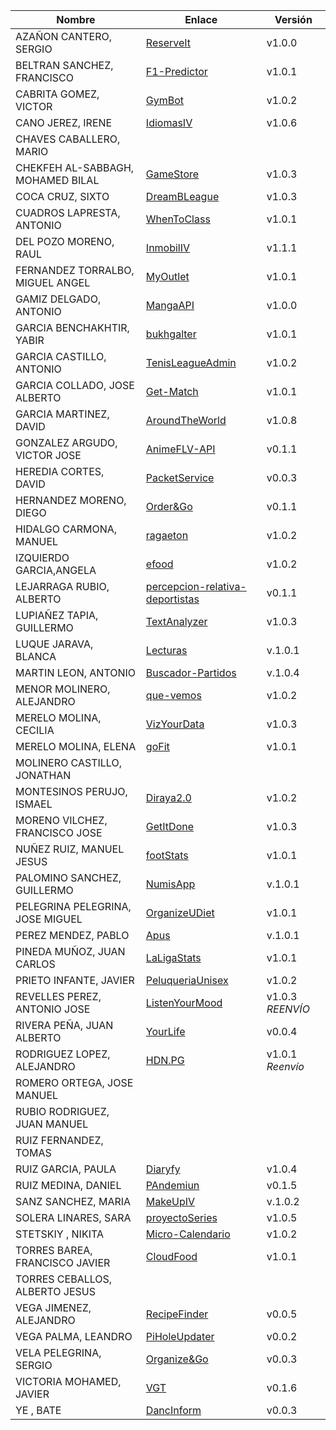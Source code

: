 | Nombre | Enlace | Versión |
|--------|--------|---------|
| AZAÑON CANTERO, SERGIO| [ReserveIt](https://github.com/sergiocantero8/ReserveIt-API) | v1.0.0 |
| BELTRAN SANCHEZ, FRANCISCO| [F1-Predictor](https://github.com/currobeltran/F1-Predictor) | v1.0.1 |
| CABRITA GOMEZ, VICTOR| [GymBot](https://github.com/Torchu/GymBot) | v1.0.2 |
| CANO JEREZ, IRENE|[IdiomasIV](https://github.com/irenecj/ProyectoIdiomasIV) | v1.0.6 |
| CHAVES CABALLERO, MARIO| | |
| CHEKFEH AL-SABBAGH, MOHAMED BILAL| [GameStore](https://github.com/BilalKxK99/GameStore) | v1.0.3 |
| COCA CRUZ, SIXTO|[DreamBLeague](https://github.com/SixtoCoca/DreamBLeague) | v1.0.3 |
| CUADROS LAPRESTA, ANTONIO| [WhenToClass](https://github.com/antoniocuadros/WhenToClass) | v1.0.1 |
| DEL POZO MORENO, RAUL|[InmobilIV](https://github.com/rauldpm/InmobilIV)| v1.1.1 |
| FERNANDEZ TORRALBO, MIGUEL ANGEL| [MyOutlet](https://github.com/miguelfdez99/MyOutlet) | v1.0.1 |
| GAMIZ DELGADO, ANTONIO | [MangaAPI](https://github.com/antoniogamiz/manga-api) | v1.0.0 |
| GARCIA BENCHAKHTIR, YABIR| [bukhgalter](https://github.com/yabirgb/bukhgalter) | v1.0.1 |
| GARCIA CASTILLO, ANTONIO| [TenisLeagueAdmin](https://github.com/antOnioOnio/antOnioOnio-TenisLeagueAdmin-) | v1.0.2 |
| GARCIA COLLADO, JOSE ALBERTO| [Get-Match](https://github.com/joseegc10/get-match) | v1.0.1 |
| GARCIA MARTINEZ, DAVID| [AroundTheWorld](https://github.com/Davidspace/AroundTheWorld) | v1.0.8 |
| GONZALEZ ARGUDO, VICTOR JOSE| [AnimeFLV-API](https://github.com/ByteVictor/AnimeFLV-API) | v0.1.1 |
| HEREDIA CORTES, DAVID| [PacketService](https://github.com/XDavid1999/PacketService) | v0.0.3 |
| HERNANDEZ MORENO, DIEGO| [Order&Go](https://github.com/LCinder/Order-Go)|v0.1.1|
| HIDALGO CARMONA, MANUEL| [ragaeton](https://github.com/venrra/ragaeton) | v1.0.2 |
| IZQUIERDO GARCIA,ANGELA|[efood](https://github.com/angelaig-ugr/efood)|v1.0.2 |
| LEJARRAGA RUBIO, ALBERTO| [percepcion-relativa-deportistas](https://github.com/AlbertoLejarraga/percepcion-relativa-deportistas) | v0.1.1 |
| LUPIAÑEZ TAPIA, GUILLERMO | [TextAnalyzer](https://github.com/guillelpnz/TextAnalyzer)| v1.0.3 |
| LUQUE JARAVA, BLANCA| [Lecturas](https://github.com/blancaazz/Lecturas) | v.1.0.1 |
| MARTIN LEON, ANTONIO| [Buscador-Partidos](https://github.com/antonioml97/BuscadorPartidos) | v.1.0.4 | 
| MENOR MOLINERO, ALEJANDRO| [que-vemos](https://github.com/AlexMenor/que-vemos) | v1.0.2 |
| MERELO MOLINA, CECILIA| [VizYourData](https://github.com/cecimerelo/VizYourData) | v1.0.3 |
| MERELO MOLINA, ELENA| [goFit](https://github.com/ElenaMerelo/goFit)| v1.0.1 |
| MOLINERO CASTILLO, JONATHAN| | |
| MONTESINOS PERUJO, ISMAEL| [Diraya2.0](https://github.com/ismaelmontesinos/RegistroDiraya) | v1.0.2 |
| MORENO VILCHEZ, FRANCISCO JOSE| [GetItDone](https://github.com/morevi/GetItDone) | v1.0.3 |
| NUÑEZ RUIZ, MANUEL JESUS| [footStats](https://github.com/ManuelJNunez/footStats) | v1.0.1 |
| PALOMINO SANCHEZ, GUILLERMO| [NumisApp](https://github.com/Riikari/NumisApp) | v.1.0.1 |
| PELEGRINA PELEGRINA, JOSE MIGUEL| [OrganizeUDiet](https://github.com/josemip98/OrganizeUDiet) | v1.0.1 |
| PEREZ MENDEZ, PABLO| [Apus](https://github.com/Megatorpon/Apus) | v.1.0.1 |
| PINEDA MUÑOZ, JUAN CARLOS| [LaLigaStats](https://github.com/juancpineda97/LaLigaStats) | v1.0.1 |
| PRIETO INFANTE, JAVIER| [PeluqueriaUnisex](https://github.com/JaviPrieto/PeluqueriaUnisex) | v1.0.2 |
| REVELLES PEREZ, ANTONIO JOSE| [ListenYourMood](https://github.com/AntonioRev/ListenYourMood) | v1.0.3 *REENVÍO* |
| RIVERA PEÑA, JUAN ALBERTO| [YourLife](https://github.com/juanalberto58/AppIV)| v0.0.4 |
| RODRIGUEZ LOPEZ, ALEJANDRO|[HDN.PG](https://github.com/alexrodriguezlop/HDN.PG)  | v1.0.1 *Reenvío*|
| ROMERO ORTEGA, JOSE MANUEL| | |
| RUBIO RODRIGUEZ, JUAN MANUEL| | |
| RUIZ FERNANDEZ, TOMAS| | |
| RUIZ GARCIA, PAULA| [Diaryfy](https://github.com/aluruiz/IV-Diaryfy) | v1.0.4 |
| RUIZ MEDINA, DANIEL| [PAndemiun](https://github.com/DanielRuizMed/PAndemium) | v0.1.5 |
| SANZ SANCHEZ, MARIA|[MakeUpIV](https://github.com/mariasanzs/makeupIV) |v.1.0.2 |
| SOLERA LINARES, SARA| [proyectoSeries](https://github.com/sarasolera/proyectoSeries) | v1.0.5 |
| STETSKIY , NIKITA| [Micro-Calendario](https://github.com/nikitastetskiy/micro-calendario) | v1.0.2 |
| TORRES BAREA, FRANCISCO JAVIER|[CloudFood](https://github.com/FranToBa/CloudFood) | v1.0.1 |
| TORRES CEBALLOS, ALBERTO JESUS| | |
| VEGA JIMENEZ, ALEJANDRO| [RecipeFinder](https://github.com/aleveji/RecipeFinder) | v0.0.5 |
| VEGA PALMA, LEANDRO| [PiHoleUpdater](https://github.com/LeandroVP/PiHoleUpdater) | v0.0.2 |
| VELA PELEGRINA, SERGIO| [Organize&Go](https://github.com/sergiovp/IV-OrganizeAndGo) | v0.0.3 |
| VICTORIA MOHAMED, JAVIER| [VGT](https://github.com/javizzyv/VideoGameTracker) | v0.1.6 |
| YE , BATE|[DancInform](https://github.com/WolfYe98/Proyecto_IV_Bate) |v0.0.3 |
